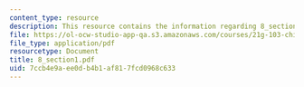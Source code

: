 ```yaml
---
content_type: resource
description: This resource contains the information regarding 8_section1.
file: https://ol-ocw-studio-app-qa.s3.amazonaws.com/courses/21g-103-chinese-iii-regular-fall-2005/7ccb4e9aee0db4b1af817fcd0968c633_MIT21G_103F05_8_1.pdf
file_type: application/pdf
resourcetype: Document
title: 8_section1.pdf
uid: 7ccb4e9a-ee0d-b4b1-af81-7fcd0968c633
---
```

